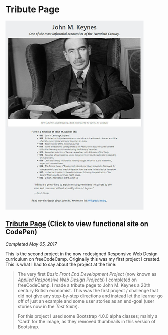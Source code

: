 # Tribute Page

<img src="/Images/screenshots/screenshot-tribute-page.png" height="600" alt="Screenshot of John M. Keynes tribute page."/>

## [Tribute Page](https://codepen.io/Sulph/full/XRavGG/) (Click to view functional site on CodePen)

*Completed May 05, 2017*

This is the second project in the now redesigned Responsive Web Design curriculum on freeCodeCamp. Originally this was my first project I created. This is what I had to say about the project at the time:

>The very first *Basic Front End Development Project* (now known as *Applied Responsive Web Design Projects*) I completed on freeCodeCamp. I made a tribute page to John M. Keynes a 20th century British economist. This was the first project / challenge that did not give any step-by-step directions and instead let the learner go off of just an example and some user stories as an end-goal (user stories now in the *Test Suite*).
>
>For this project I used some Bootstrap 4.0.0 alpha classes; mainly a 'Card' for the image, as they removed thumbnails in this version of Bootstrap.
